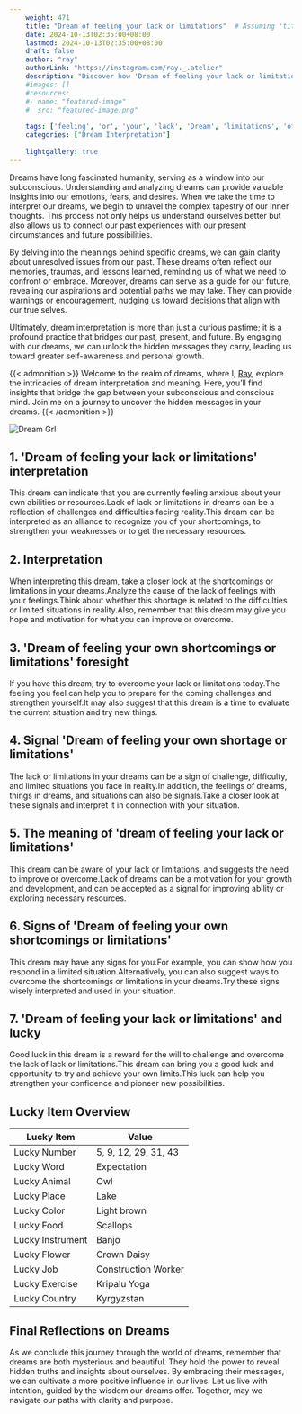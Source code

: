```yaml
---
    weight: 471
    title: "Dream of feeling your lack or limitations"  # Assuming 'title' column exists
    date: 2024-10-13T02:35:00+08:00
    lastmod: 2024-10-13T02:35:00+08:00
    draft: false
    author: "ray"
    authorLink: "https://instagram.com/ray._.atelier"
    description: "Discover how 'Dream of feeling your lack or limitations' can interpret your future and uncover its significant meanings in your life."
    #images: []
    #resources:
    #- name: "featured-image"
    #  src: "featured-image.png"
    
    tags: ['feeling', 'or', 'your', 'lack', 'Dream', 'limitations', 'of']
    categories: ["Dream Interpretation"]
    
    lightgallery: true
---
```

    
Dreams have long fascinated humanity, serving as a window into our subconscious. Understanding and analyzing dreams can provide valuable insights into our emotions, fears, and desires. When we take the time to interpret our dreams, we begin to unravel the complex tapestry of our inner thoughts. This process not only helps us understand ourselves better but also allows us to connect our past experiences with our present circumstances and future possibilities.

By delving into the meanings behind specific dreams, we can gain clarity about unresolved issues from our past. These dreams often reflect our memories, traumas, and lessons learned, reminding us of what we need to confront or embrace. Moreover, dreams can serve as a guide for our future, revealing our aspirations and potential paths we may take. They can provide warnings or encouragement, nudging us toward decisions that align with our true selves.

Ultimately, dream interpretation is more than just a curious pastime; it is a profound practice that bridges our past, present, and future. By engaging with our dreams, we can unlock the hidden messages they carry, leading us toward greater self-awareness and personal growth.

{{< admonition >}}
Welcome to the realm of dreams, where I, [Ray](https://instagram.com/ray._.atelier), explore the intricacies of dream interpretation and meaning. Here, you’ll find insights that bridge the gap between your subconscious and conscious mind. Join me on a journey to uncover the hidden messages in your dreams.
{{< /admonition >}}

![Dream Grl](https://cdn.pixabay.com/photo/2017/11/02/03/35/gothic-2910057_1280.jpg "Dream Grl")

## 1. 'Dream of feeling your lack or limitations' interpretation
This dream can indicate that you are currently feeling anxious about your own abilities or resources.Lack of lack or limitations in dreams can be a reflection of challenges and difficulties facing reality.This dream can be interpreted as an alliance to recognize you of your shortcomings, to strengthen your weaknesses or to get the necessary resources.

## 2. Interpretation
When interpreting this dream, take a closer look at the shortcomings or limitations in your dreams.Analyze the cause of the lack of feelings with your feelings.Think about whether this shortage is related to the difficulties or limited situations in reality.Also, remember that this dream may give you hope and motivation for what you can improve or overcome.

## 3. 'Dream of feeling your own shortcomings or limitations' foresight
If you have this dream, try to overcome your lack or limitations today.The feeling you feel can help you to prepare for the coming challenges and strengthen yourself.It may also suggest that this dream is a time to evaluate the current situation and try new things.

## 4. Signal 'Dream of feeling your own shortage or limitations'
The lack or limitations in your dreams can be a sign of challenge, difficulty, and limited situations you face in reality.In addition, the feelings of dreams, things in dreams, and situations can also be signals.Take a closer look at these signals and interpret it in connection with your situation.

## 5. The meaning of 'dream of feeling your lack or limitations'
This dream can be aware of your lack or limitations, and suggests the need to improve or overcome.Lack of dreams can be a motivation for your growth and development, and can be accepted as a signal for improving ability or exploring necessary resources.

## 6. Signs of 'Dream of feeling your own shortcomings or limitations'
This dream may have any signs for you.For example, you can show how you respond in a limited situation.Alternatively, you can also suggest ways to overcome the shortcomings or limitations in your dreams.Try these signs wisely interpreted and used in your situation.

## 7. 'Dream of feeling your lack or limitations' and lucky
Good luck in this dream is a reward for the will to challenge and overcome the lack of lack or limitations.This dream can bring you a good luck and opportunity to try and achieve your own limits.This luck can help you strengthen your confidence and pioneer new possibilities.

## Lucky Item Overview
| Lucky Item          | Value              |
|---------------|--------------------|
| Lucky Number        | 5, 9, 12, 29, 31, 43  |
| Lucky Word          | Expectation |
| Lucky Animal        | Owl |
| Lucky Place         | Lake     |
| Lucky Color         | Light brown     |
| Lucky Food          | Scallops      |
| Lucky Instrument    | Banjo |
| Lucky Flower        | Crown Daisy    |
| Lucky Job           | Construction Worker       |
| Lucky Exercise      | Kripalu Yoga  |
| Lucky Country       | Kyrgyzstan    |


##  Final Reflections on Dreams

As we conclude this journey through the world of dreams, remember that dreams are both mysterious and beautiful. They hold the power to reveal hidden truths and insights about ourselves. By embracing their messages, we can cultivate a more positive influence in our lives. Let us live with intention, guided by the wisdom our dreams offer. Together, may we navigate our paths with clarity and purpose.
